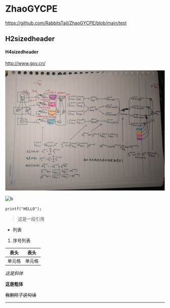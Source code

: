 # ZhaoGYCPE

https://github.com/RabbitsTail/ZhaoGYCPE/blob/main/test

## H2sizedheader

#### H4sizedheader

http://www.gov.cn/

![a](/QQ图片20210429011241.jpg)

![b](http://www.gov.cn/xinwen/2021-04/27/5603266/images/7f5502abadbe48b185cc00a29b70d8f5.jpg)

```printf("HELLO");```

>这是一段引用

+ 列表

1. 序号列表

|  表头   | 表头  |
|  ----  | ----  |
| 单元格  | 单元格 |

_这是斜体_

__这是粗体__

~~我删除了这句话~~

----------
